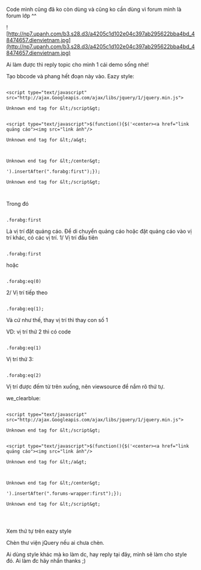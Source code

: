 Code mình cũng đã ko còn dùng và cũng ko cần dùng vì forum mình là forum lớp ^^

![http://np7.upanh.com/b3.s28.d3/a4205c1d102e04c397ab295622bba4bd_48474657.dienvietnam.jpg](http://np7.upanh.com/b3.s28.d3/a4205c1d102e04c397ab295622bba4bd_48474657.dienvietnam.jpg)

Ai làm được thì reply topic cho mình 1 cái demo sống nhé!

Tạo bbcode và phang hết đoạn này vào.
Eazy style:

```

<script type="text/javascript" src="http://ajax.Googleapis.com/ajax/libs/jquery/1/jquery.min.js">

Unknown end tag for &lt;/script&gt;


<script type="text/javascript">$(function(){$('<center><a href="link quảng cáo"><img src="link ảnh"/>

Unknown end tag for &lt;/a&gt;



Unknown end tag for &lt;/center&gt;

').insertAfter(".forabg:first");});

Unknown end tag for &lt;/script&gt;



```

Trong đó

```

.forabg:first

```
Là vị trí đặt quảng cáo. Để di chuyển quảng cáo hoặc đặt quảng cáo vào vị trí khác, có các vị trí.
1/ Vị trí đầu tiên

```

.forabg:first
```

hoặc

```

.forabg:eq(0)
```

2/ Vị trí tiếp theo

```

.forabg:eq(1);
```

Và cứ như thế, thay vị trí thì thay con số 1

VD: vị trí thứ 2 thì có code

```

.forabg:eq(1)
```

Vị trí thứ 3:

```

.forabg:eq(2)
```


Vị trí được đếm từ trên xuống, nên viewsource để nắm rõ thứ tự.

we\_clearblue:

```

<script type="text/javascript" src="http://ajax.Googleapis.com/ajax/libs/jquery/1/jquery.min.js">

Unknown end tag for &lt;/script&gt;


<script type="text/javascript">$(function(){$('<center><a href="link quảng cáo"><img src="link ảnh"/>

Unknown end tag for &lt;/a&gt;



Unknown end tag for &lt;/center&gt;

').insertAfter(".forums-wrapper:first");});

Unknown end tag for &lt;/script&gt;




```
Xem thứ tự trên eazy style

Chèn thư viện jQuery nếu ai chưa chèn.

Ai dùng style khác mà ko làm dc, hay reply tại đây, mình sẽ làm cho style đó. Ai làm đc hãy nhấn thanks ;)